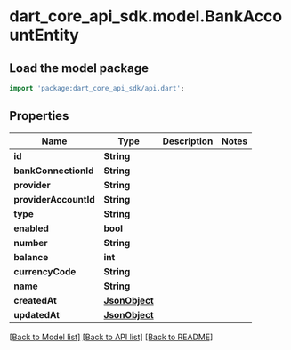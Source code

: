 # dart_core_api_sdk.model.BankAccountEntity

## Load the model package
```dart
import 'package:dart_core_api_sdk/api.dart';
```

## Properties
Name | Type | Description | Notes
------------ | ------------- | ------------- | -------------
**id** | **String** |  | 
**bankConnectionId** | **String** |  | 
**provider** | **String** |  | 
**providerAccountId** | **String** |  | 
**type** | **String** |  | 
**enabled** | **bool** |  | 
**number** | **String** |  | 
**balance** | **int** |  | 
**currencyCode** | **String** |  | 
**name** | **String** |  | 
**createdAt** | [**JsonObject**](.md) |  | 
**updatedAt** | [**JsonObject**](.md) |  | 

[[Back to Model list]](../README.md#documentation-for-models) [[Back to API list]](../README.md#documentation-for-api-endpoints) [[Back to README]](../README.md)


